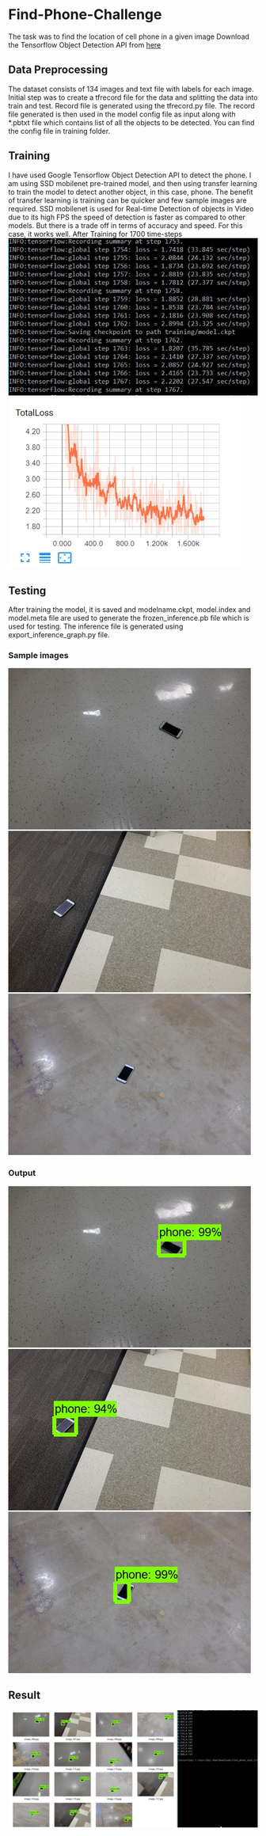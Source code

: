 # Find-Phone-Challenge
The task was to find the location of cell phone in a given image
Download the Tensorflow Object Detection API from [here](https://github.com/tensorflow/models/tree/master/research/object_detection)

## Data Preprocessing
The dataset consists of 134 images and text file with labels for each image. Initial step was to create a tfrecord file for the data and splitting the data into train and test. Record file is generated using the tfrecord.py file. The record file generated is then used in the model config file as input along with *.pbtxt file which contains list of all the objects to be detected. You can find the config file in training folder. 

## Training
I have used Google Tensorflow Object Detection API to detect the phone.  I am using SSD mobilenet pre-trained model, and then using transfer learning to train the model to detect another object, in this case, phone. The benefit of transfer learning is training can be quicker and few sample images are required. SSD mobilenet is used for Real-time Detection of objects in Video due to its high FPS the speed of detection is faster as compared to other models. But there is a trade off in terms of accuracy and speed. For this case, it works well.
After Training for 1700 time-steps
![alt text](https://github.com/raj-shah14/Find-Phone-Challenge/blob/master/Train_Phone/loss.jpg)
![alt text](https://github.com/raj-shah14/Find-Phone-Challenge/blob/master/Train_Phone/graph_loss.jpg)

## Testing
After training the model, it is saved and modelname.ckpt, model.index and model.meta file are used to generate the frozen_inference.pb file which is used for testing. The inference file is generated using export_inference_graph.py file.

### Sample images

![alt text](https://github.com/raj-shah14/Find-Phone-Challenge/blob/master/Find_Phone/106.jpg)![alt t7xt](https://github.com/raj-shah14/Find-Phone-Challenge/blob/master/Find_Phone/107.jpg)![alt text](https://github.com/raj-shah14/Find-Phone-Challenge/blob/master/Find_Phone/108.jpg)

### Output

![alt text](https://github.com/raj-shah14/Find-Phone-Challenge/blob/master/Find_Phone/image_106.jpg)![alt_text](https://github.com/raj-shah14/Find-Phone-Challenge/blob/master/Find_Phone/image_107.jpg)![alt text](https://github.com/raj-shah14/Find-Phone-Challenge/blob/master/Find_Phone/image_108.jpg)

## Result
![alt text](https://github.com/raj-shah14/Find-Phone-Challenge/blob/master/Find_Phone/results.jpg)

